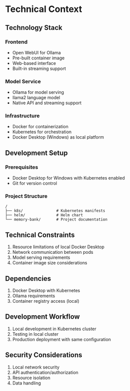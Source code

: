 # Technical Context

## Technology Stack

### Frontend
- Open WebUI for Ollama
- Pre-built container image
- Web-based interface
- Built-in streaming support

### Model Service
- Ollama for model serving
- llama2 language model
- Native API and streaming support

### Infrastructure
- Docker for containerization
- Kubernetes for orchestration
- Docker Desktop (Windows) as local platform

## Development Setup

### Prerequisites
- Docker Desktop for Windows with Kubernetes enabled
- Git for version control

### Project Structure
```
/
├── k8s/               # Kubernetes manifests
├── helm/              # Helm chart
└── memory-bank/       # Project documentation
```

## Technical Constraints
1. Resource limitations of local Docker Desktop
2. Network communication between pods
3. Model serving requirements
4. Container image size considerations

## Dependencies
1. Docker Desktop with Kubernetes
2. Ollama requirements
3. Container registry access (local)

## Development Workflow
1. Local development in Kubernetes cluster
2. Testing in local cluster
3. Production deployment with same configuration

## Security Considerations
1. Local network security
2. API authentication/authorization
3. Resource isolation
4. Data handling
